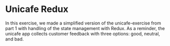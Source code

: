 # Unicafe Redux

In this exercise, we made a simplified version of the unicafe-exercise from part 1 with handling of the state management with Redux. As a reminder, the unicafe app collects customer feedback with three options: good, neutral, and bad.